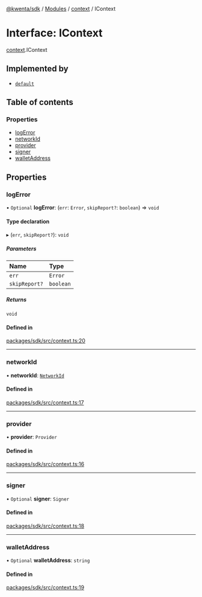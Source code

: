 [@kwenta/sdk](../README.md) / [Modules](../modules.md) / [context](../modules/context.md) / IContext

# Interface: IContext

[context](../modules/context.md).IContext

## Implemented by

- [`default`](../classes/context.default.md)

## Table of contents

### Properties

- [logError](context.IContext.md#logerror)
- [networkId](context.IContext.md#networkid)
- [provider](context.IContext.md#provider)
- [signer](context.IContext.md#signer)
- [walletAddress](context.IContext.md#walletaddress)

## Properties

### logError

• `Optional` **logError**: (`err`: `Error`, `skipReport?`: `boolean`) => `void`

#### Type declaration

▸ (`err`, `skipReport?`): `void`

##### Parameters

| Name | Type |
| :------ | :------ |
| `err` | `Error` |
| `skipReport?` | `boolean` |

##### Returns

`void`

#### Defined in

[packages/sdk/src/context.ts:20](https://github.com/Kwenta/kwenta/blob/28493a909/packages/sdk/src/context.ts#L20)

___

### networkId

• **networkId**: [`NetworkId`](../modules/types_common.md#networkid)

#### Defined in

[packages/sdk/src/context.ts:17](https://github.com/Kwenta/kwenta/blob/28493a909/packages/sdk/src/context.ts#L17)

___

### provider

• **provider**: `Provider`

#### Defined in

[packages/sdk/src/context.ts:16](https://github.com/Kwenta/kwenta/blob/28493a909/packages/sdk/src/context.ts#L16)

___

### signer

• `Optional` **signer**: `Signer`

#### Defined in

[packages/sdk/src/context.ts:18](https://github.com/Kwenta/kwenta/blob/28493a909/packages/sdk/src/context.ts#L18)

___

### walletAddress

• `Optional` **walletAddress**: `string`

#### Defined in

[packages/sdk/src/context.ts:19](https://github.com/Kwenta/kwenta/blob/28493a909/packages/sdk/src/context.ts#L19)
